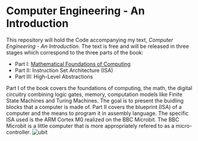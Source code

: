 # Computer Engineering - An Introduction
This repository will hold the Code accompanying my text, _Computer Engineering - An Introduction_. The text is free and will be released in three stages which correspond to the three parts of the book:
* Part I:  [Mathematical Foundations of Computing](https://drive.google.com/file/d/1bx0hrVCwrIqkuPFILVPWYCFzuypxcZ0b/view?usp=sharing)
* Part II: Instruction Set Architecture (ISA)
* Part III: High-Level Abstractions

Part I of the book covers the foundations of computing, the math, the digital circuitry combining logic gates, memory, computation models like Finite State Machines and Turing Machines. The goal is to present the buidling blocks that a computer is made of. Part II covers the blueprint (ISA) of a computer and the means to program it in assembly language. The specific ISA used is the ARM Cortex M0 realized on the BBC Microbit. The BBC Microbit is a little computer that is more appropriately refered to as a micro-controller. 
![ubit](https://github.com/igoeco/CEIntro/images/Microbit-Pins.png "BBC Microbit")


